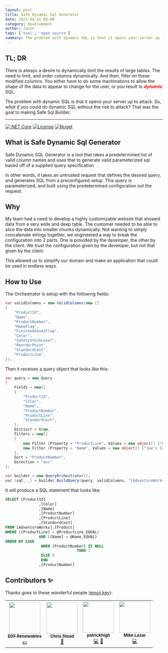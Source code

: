 ```yaml
---
layout: post
title: Safe Dynamic Sql Generator
date: 2021-04-16 06:00
category: development
author: Jason
tags: ['tool', 'open source']
summary: The problem with dynamic SQL is that it opens your server up to attack. So, _what if_ you could do dynamic SQL without the risk to attack? That was the goal to making Safe Sql Builder.
---
```


## TL; DR

There is always a desire to dynamically limit the results of large tables. The need to limit, and order columns dynamically. And then, filter on these modified columns. You either have to do some machinations to allow the shape of the data to appear to change for the user, or you result to **_<span style="color: red;">dynamic</span>_** SQL.

The problem with dynamic SQL is that it opens your server up to attack. So, _what if_ you could do dynamic SQL without the risk to attack? That was the goal to making Safe Sql Builder.

---

[![.NET Core](https://github.com/jason-kerney/SafeSqlBuilder/workflows/.NET%20Core/badge.svg)](https://github.com/jason-kerney/SafeSqlBuilder)
[![License](https://img.shields.io/github/license/jason-kerney/SafeSqlBuilder)](https://github.com/jason-kerney/SafeSqlBuilder/blob/main/LICENSE)
[![Nuget](https://img.shields.io/nuget/v/safe-dynamic-sql-generator.svg)](https://www.nuget.org/packages/safe-dynamic-sql-generator/)

## What is Safe Dynamic Sql Generator

Safe Dynamic SQL Generator is a tool that takes a predetermined list of valid column names and uses that to generate valid parameterized sql based off of a supplied query specification.

In other words, it takes an untrusted request that defines the desired query, and generates SQL from a preconfigured setup. This query is parameterized, and built using the predetermined configuration not the request.

## Why

My team had a need to develop a highly customizable website that showed data from a very wide and deep table. The customer needed to be able to slice the data into smaller chunks dynamically. Not wanting to simply concatenate strings together, we engineered a way to break the configuration into 2 parts. One is provided by the developer, the other by the client. We trust the configuration given by the developer, but not that given by the client.

This allowed us to simplify our domain and make an application that could be used in endless ways.

## How to Use

The Orchestrator is setup with the following fields:

```C#
var validColumns = new ValidColumns(new []
{
    "ProductId",
    "Name",
    "ProductNumber",
    "MakeFlag",
    "FinishedGoodsFlag",
    "Color",
    "SafetyStockLevel",
    "ReorderPoint",
    "StandardCost",
    "ProductLine",
});
```

Then it receives a query object that looks like this:

```C#
var query = new Query
{
    Fields = new[]
    {
        "ProductId",
        "Color",
        "Name",
        "ProductNumber",
        "ProductLine",
        "StandardCost",
    },
    Distinct = true,
    Filters = new[]
    {
        new Filter {Property = "ProductLine", Values = new object[] {"Canceled"}},
        new Filter {Property = "Name", Values = new object[] {"Joe's Car"}},
    },
    Sort = "ProductNumber",
    Direction = "asc"
};

var builder = new QueryOrchestrator();
var (sql, _) = builder.BuildQuery(query, validColumns, "[AdventureWorks].[Product]");
```

It will produce a SQL statement that looks like:

```SQL
SELECT [ProductId]
               ,[Color]
               ,[Name]
               ,[ProductNumber]
               ,[ProductLine]
               ,[StandardCost]
FROM [AdventureWorks].[Product]
WHERE ([ProductLine] = @ProductLine_EQUAL)
               AND ([Name] = @Name_EQUAL)
ORDER BY CASE
                WHEN [ProductNumber] IS NULL
                                THEN 1
                ELSE 0
                END
               ,[ProductNumber]
```

## Contributors ✨

Thanks goes to these wonderful people ([emoji key](https://allcontributors.org/docs/en/emoji-key)):

<!-- ALL-CONTRIBUTORS-LIST:START - Do not remove or modify this section -->
<!-- prettier-ignore-start -->
<!-- markdownlint-disable -->
<table>
  <tr>
    <td align="center"><a href="https://github.com/edf-re"><img src="https://avatars.githubusercontent.com/u/13739273?v=4?s=100" width="100px;" alt=""/><br /><sub><b>EDF Renewables</b></sub></a><br /><a href="#financial-edf-re" title="Financial">💵</a></td>
    <td align="center"><a href="http://www.chrisstead.net/"><img src="https://avatars.githubusercontent.com/u/4184510?v=4?s=100" width="100px;" alt=""/><br /><sub><b>Chris Stead</b></sub></a><br /><a href="#ideas-cmstead" title="Ideas, Planning, & Feedback">🤔</a></td>
    <td align="center"><a href="https://github.com/patrickhigh"><img src="https://avatars.githubusercontent.com/u/45110206?v=4?s=100" width="100px;" alt=""/><br /><sub><b>patrickhigh</b></sub></a><br /><a href="https://github.com/jason-kerney/SafeSqlBuilder/commits?author=patrickhigh" title="Code">💻</a> <a href="#ideas-patrickhigh" title="Ideas, Planning, & Feedback">🤔</a></td>
    <td align="center"><a href="https://github.com/seventumbles"><img src="https://avatars.githubusercontent.com/u/1326703?v=4?s=100" width="100px;" alt=""/><br /><sub><b>Mike Lazar</b></sub></a><br /><a href="https://github.com/jason-kerney/SafeSqlBuilder/commits?author=seventumbles" title="Code">💻</a></td>
  </tr>
</table>

<!-- markdownlint-restore -->
<!-- prettier-ignore-end -->

<!-- ALL-CONTRIBUTORS-LIST:END -->
